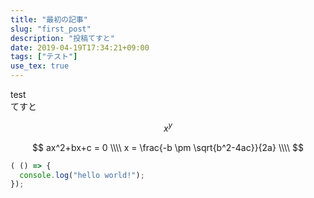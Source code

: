 ```yaml
---
title: "最初の記事"
slug: "first_post"
description: "投稿てすと"
date: 2019-04-19T17:34:21+09:00
tags: ["テスト"]
use_tex: true
---
```


test  
てすと

<!--more-->

$$ x^y $$

$$
  ax^2+bx+c = 0 \\\\
  x = \frac{-b \pm \sqrt{b^2-4ac}}{2a} \\\\
$$

```js
( () => {
  console.log("hello world!");
});
```
